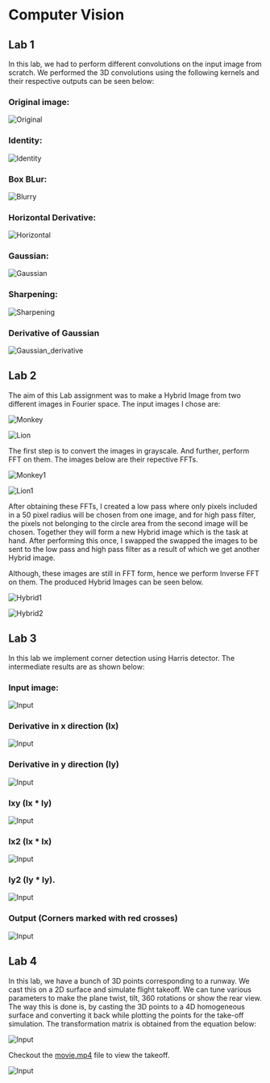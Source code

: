 # Computer Vision
## Lab 1
In this lab, we had to perform different convolutions on the input image from scratch. We performed the 3D convolutions using the following kernels and their respective outputs can be seen below:

### Original image:
![Original](https://github.com/prajakta0111/Computer_Vision/blob/master/lab1/original.jpg)
### Identity:
![Identity](https://github.com/prajakta0111/Computer_Vision/blob/master/lab1/Identity.jpg)
### Box BLur:
![Blurry](https://github.com/prajakta0111/Computer_Vision/blob/master/lab1/Blurry.jpg)
### Horizontal Derivative:
![Horizontal](https://github.com/prajakta0111/Computer_Vision/blob/master/lab1/Horizontal.jpg)
### Gaussian:
![Gaussian](https://github.com/prajakta0111/Computer_Vision/blob/master/lab1/Gaussian.jpg)
### Sharpening:
![Sharpening](https://github.com/prajakta0111/Computer_Vision/blob/master/lab1/Sharpening.jpg)
### Derivative of Gaussian
![Gaussian_derivative](https://github.com/prajakta0111/Computer_Vision/blob/master/lab1/Gaussian_derivate.jpg)

## Lab 2

The aim of this Lab assignment was to make a Hybrid Image from two different images in Fourier space. The input images I chose are:

![Monkey](https://github.com/prajakta0111/Computer_Vision/blob/master/lab2/monk.png)

![Lion](https://github.com/prajakta0111/Computer_Vision/blob/master/lab2/final_lion.jpg)

The first step is to convert the images in grayscale. And further, perform FFT on them. The images below are their repective FFTs.

![Monkey1](https://github.com/prajakta0111/Computer_Vision/blob/master/lab2/fft1.png)

![Lion1](https://github.com/prajakta0111/Computer_Vision/blob/master/lab2/fft2.png)

After obtaining these FFTs, I created a low pass where only pixels included in a 50 pixel radius will be chosen from one image, and for high pass filter, the pixels not belonging to the circle area from the second image will be chosen. Together they will form a new Hybrid image which is the task at hand. After performing this once, I swapped the swapped the images to be sent to the low pass and high pass filter as a result of which we get another Hybrid image.

Although, these images are still in FFT form, hence we perform Inverse FFT on them. The produced Hybrid Images can be seen below.


![Hybrid1](https://github.com/prajakta0111/Computer_Vision/blob/master/lab2/hybrid1.png)

![Hybrid2](https://github.com/prajakta0111/Computer_Vision/blob/master/lab2/hybrid2.png)

## Lab 3
In this lab we implement corner detection using Harris detector. The intermediate results are as shown below:
### Input image:
![Input](https://github.com/prajakta0111/Computer_Vision/blob/master/lab3/input.jpg)
### Derivative in x direction (Ix)
![Input](https://github.com/prajakta0111/Computer_Vision/blob/master/lab3/Ix.png)
### Derivative in y direction (Iy)
![Input](https://github.com/prajakta0111/Computer_Vision/blob/master/lab3/Iy.png)
### Ixy (Ix * Iy)
![Input](https://github.com/prajakta0111/Computer_Vision/blob/master/lab3/Ixy.png)
### Ix2 (Ix * Ix)
![Input](https://github.com/prajakta0111/Computer_Vision/blob/master/lab3/Ix2.png)
### Iy2 (Iy * Iy).
![Input](https://github.com/prajakta0111/Computer_Vision/blob/master/lab3/Iy2.png)
### Output (Corners marked with red crosses)
![Input](https://github.com/prajakta0111/Computer_Vision/blob/master/lab3/output.png)

## Lab 4

In this lab, we have a bunch of 3D points corresponding to a runway. We cast this on a 2D surface and simulate flight takeoff.
We can tune various parameters to make the plane twist, tilt, 360 rotations or show the rear view.
The way this is done is, by casting the 3D points to a 4D homogeneous surface and converting it back while plotting the points for the take-off simulation.
The transformation matrix is obtained from the equation below:

![Input](https://github.com/prajakta0111/Computer_Vision/blob/master/lab3/formula.png)

Checkout the [movie.mp4](https://github.com/prajakta0111/Computer_Vision/blob/master/lab4/movie.mp4) file to view the takeoff.

![Input](https://github.com/prajakta0111/Computer_Vision/blob/master/lab3/plane.png)
